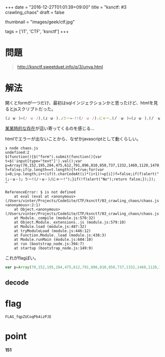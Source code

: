 +++
date = "2016-12-27T01:01:39+09:00"
title = "ksnctf: #3 crawling_chaos"
draft = false

thumbnail = "images/geek/ctf.jpg"

tags = ['IT', 'CTF', 'ksnctf']
+++

# 問題

> http://ksnctf.sweetduet.info/q/3/unya.html

# 解法

開くとformが一つだけ、最初はsqlインジェクションかと思ったけど、htmlを見るとjsスクリプトだった。

```js
(ᒧᆞωᆞ)=(/ᆞωᆞ/),(ᒧᆞωᆞ).ᒧうー=-!!(/ᆞωᆞ/).にゃー,(〳ᆞωᆞ)=(ᒧᆞωᆞ),(〳ᆞωᆞ).〳にゃー=- -!(ᒧᆞωᆞ).ᒧうー,(ᒧᆞωᆞ).ᒧうーｰ=(〳ᆞωᆞ).〳にゃー- -!(ᒧᆞωᆞ).ᒧうー,(〳ᆞωᆞ).〳にゃーｰ=(ᒧᆞωᆞ).ᒧうーｰ- -(〳ᆞωᆞ).〳にゃー,(ᒧᆞωᆞ) ...
```

[某某時的な存在](https://www.google.co.jp/search?q=%E3%83%8B%E3%83%A3%E3%83%AB%E5%AD%90%E3%81%95%E3%82%93&rlz=1C5CHFA_enJP689JP690&source=lnms&tbm=isch&sa=X&ved=0ahUKEwjsysrpnpLRAhXFWrwKHUB3AAkQ_AUICCgB&biw=1680&bih=926)が這い寄ってくるのを感じる…

htmlでエラーが出ないことから、なぜかjavascriptとして動くらしい。

```nohighlight
❯ node chaos.js
undefined:2
$(function(){$("form").submit(function(){var t=$('input[type="text"]').val();var p=Array(70,152,195,284,475,612,791,896,810,850,737,1332,1469,1120,1470,832,1785,2196,1520,1480,1449);var f=false;if(p.length==t.length){f=true;for(var i=0;i<p.length;i++)if(t.charCodeAt(i)*(i+1)!=p[i])f=false;if(f)alert("(」・ω・)」うー!(/・ω・)/にゃー!");}if(!f)alert("No");return false;});});
^

ReferenceError: $ is not defined
    at eval (eval at <anonymous> (/Users/vinter/Projects/CodeSite/CTF/ksnctf/03_crawling_chaos/chaos.js:1:17299), <anonymous>:2:1)
    at Object.<anonymous> (/Users/vinter/Projects/CodeSite/CTF/ksnctf/03_crawling_chaos/chaos.js:1:17333)
    at Module._compile (module.js:570:32)
    at Object.Module._extensions..js (module.js:579:10)
    at Module.load (module.js:487:32)
    at tryModuleLoad (module.js:446:12)
    at Function.Module._load (module.js:438:3)
    at Module.runMain (module.js:604:10)
    at run (bootstrap_node.js:394:7)
    at startup (bootstrap_node.js:149:9)
```


これがflagぽい。

```js
var p=Array(70,152,195,284,475,612,791,896,810,850,737,1332,1469,1120,1470,832,1785,2196,1520,1480,1449);
```

## decode

<script src="https://gist.github.com/vintersnow/8742430bab271a052b6c19325e14777b.js"></script>

# flag

```
FLAG_fqpZUCoqPb4izPJE
```

# point

**151**
